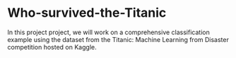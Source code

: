 # Who-survived-the-Titanic
 In this project project, we will work on a comprehensive classification example using the dataset from the Titanic: Machine Learning from Disaster competition hosted on Kaggle.
